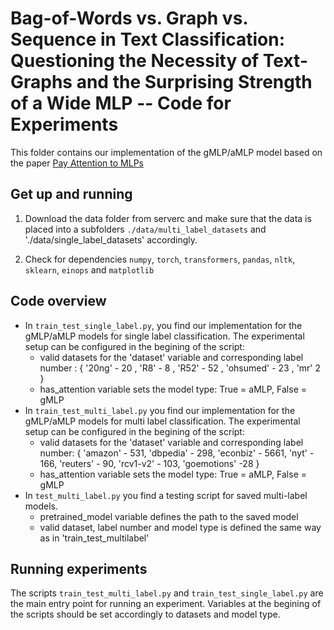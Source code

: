 # Bag-of-Words vs. Graph vs. Sequence in Text Classification: Questioning the Necessity of Text-Graphs and the Surprising Strength of a Wide MLP -- Code for Experiments

This folder contains our implementation of the gMLP/aMLP model based on the paper [Pay Attention to MLPs](https://arxiv.org/abs/2105.08050) 

## Get up and running

1. Download the data folder from serverc and make sure that the data is placed into a subfolders `./data/multi_label_datasets` and './data/single_label_datasets' accordingly.

2. Check for dependencies `numpy`, `torch`, `transformers`, `pandas`, `nltk`, `sklearn`, `einops` and `matplotlib`


## Code overview

- In `train_test_single_label.py`, you find our implementation for the gMLP/aMLP models for single label classification.
  The experimental setup can be configured in the begining of the script:
    - valid datasets for the 'dataset' variable and corresponding label number : { '20ng' - 20 , 'R8' - 8 , 'R52' - 52 , 'ohsumed' - 23 , 'mr' 2 }
    - has_attention variable sets the model type: True = aMLP, False = gMLP  
- In `train_test_multi_label.py` you find our implementation for the gMLP/aMLP models for multi label classification.
  The experimental setup can be configured in the begining of the script:
    - valid datasets for the 'dataset' variable and corresponding label number: { 'amazon' - 531, 'dbpedia' - 298, 'econbiz' - 5661, 'nyt' - 166, 'reuters' - 90, 'rcv1-v2' - 103, 'goemotions' -28 }
    - has_attention variable sets the model type: True = aMLP, False = gMLP
- In `test_multi_label.py` you find a testing script for saved multi-label models. 
    - pretrained_model variable defines the path to the saved model
    - valid dataset, label number and model type is defined the same way as in 'train_test_multilabel'

## Running experiments

The scripts `train_test_multi_label.py` and `train_test_single_label.py` are the main entry point for running an experiment. Variables at the begining of the scripts should be set accordingly to datasets and model type.
